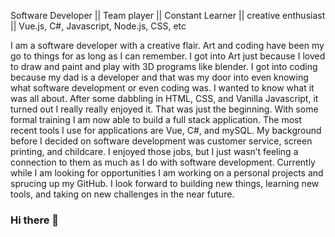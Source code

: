  Software Developer || Team player || Constant Learner || creative enthusiast || Vue.js, C#, Javascript, Node.js, CSS, etc
  
  I am a software developer with a creative flair. Art and coding have been my go to things for as long as I can remember. I got into Art just because I loved to draw and paint and play with 3D programs like blender. I got into coding because my dad is a developer and that was my door into even knowing what software development or even coding was. I wanted to know what it was all about. After some dabbling in HTML, CSS, and Vanilla Javascript, it turned out I really really enjoyed it. 
  That was just the beginning. With some formal training I am now able to build a full stack application. 
   The most recent tools I use for applications are Vue, C#, and mySQL.
My background before I decided on software development was customer service, screen printing, and childcare. I enjoyed those jobs, but I just wasn’t feeling a connection to them as much as I do with software development.
     Currently while I am looking for opportunities I am working on a personal projects and sprucing up my GitHub.
    I look forward to building new things, learning new tools, and taking on new challenges in the near future. 
    
    
    

### Hi there 👋

<!--
**AddysonH/AddysonH** is a ✨ _special_ ✨ repository because its `README.md` (this file) appears on your GitHub profile.

Here are some ideas to get you started:

- 🔭 I’m currently working on ...
- 🌱 I’m currently learning ...
- 👯 I’m looking to collaborate on ...
- 🤔 I’m looking for help with ...
- 💬 Ask me about ...
- 📫 How to reach me: ...
- 😄 Pronouns: ...
- ⚡ Fun fact: ...
-->
